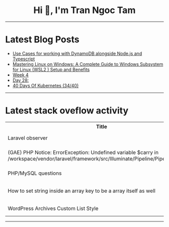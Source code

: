 <h1 align="center">Hi 👋, I'm Tran Ngoc Tam</h1>

---

# Latest Blog Posts 
<!-- BLOG-POST-LIST:START -->
- [Use Cases for working with DynamoDB alongside Node.js and Typescript](https://dev.to/wallacefreitas/use-cases-for-working-with-dynamodb-alongside-nodejs-and-typescript-4hld)
- [Mastering Linux on Windows: A Complete Guide to Windows Subsystem for Linux &lpar;WSL2 &rpar; Setup and Benefits](https://dev.to/techmystic/mastering-linux-on-windows-a-complete-guide-to-windows-subsystem-for-linux-wsl2-setup-and-benefits-2p9p)
- [Week 4](https://dev.to/mc_75fd1f9597c94c8df8ec2e/week-4-3bil)
- [Day 28:](https://dev.to/mc_75fd1f9597c94c8df8ec2e/day-28-mih)
- [40 Days Of Kubernetes &lpar;34/40&rpar;](https://dev.to/sina14/40-days-of-kubernetes-3440-eco)
<!-- BLOG-POST-LIST:END -->

---

# Latest stack oveflow activity
<table>
  <tr><th>Title</th><th>Link</th></tr>
  <!-- STACKOVERFLOW:START --><tr><td>Laravel observer</td><td>https://stackoverflow.com/questions/78954666/laravel-observer</td></tr><tr><td>&lpar;GAE&rpar; PHP Notice: ErrorException: Undefined variable $carry in /workspace/vendor/laravel/framework/src/Illuminate/Pipeline/Pipeline.php:186</td><td>https://stackoverflow.com/questions/78954652/gae-php-notice-errorexception-undefined-variable-carry-in-workspace-vendor</td></tr><tr><td>PHP/MySQL questions</td><td>https://stackoverflow.com/questions/78954565/php-mysql-questions</td></tr><tr><td>How to set string inside an array key to be a array itself as well</td><td>https://stackoverflow.com/questions/78954559/how-to-set-string-inside-an-array-key-to-be-a-array-itself-as-well</td></tr><tr><td>WordPress Archives Custom List Style</td><td>https://stackoverflow.com/questions/78954474/wordpress-archives-custom-list-style</td></tr><!-- STACKOVERFLOW:END -->
</table>

---


